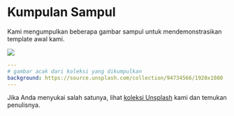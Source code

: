 # Kumpulan Sampul

Kami mengumpulkan beberapa gambar sampul untuk mendemonstrasikan template awal kami.

![](/screenshots/covers.png)

```yaml
---
# gambar acak dari koleksi yang dikumpulkan
background: https://source.unsplash.com/collection/94734566/1920x1080
---
```

Jika Anda menyukai salah satunya, lihat [koleksi Unsplash](https://unsplash.com/collections/94734566/slidev) kami dan temukan penulisnya.
